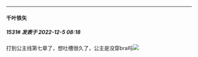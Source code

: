 

*****

####  千叶铁矢  
##### 1531#       发表于 2022-12-5 08:18

打到公主线第七章了，想吐槽很久了，公主是没穿bra吗<img src="https://static.saraba1st.com/image/smiley/face2017/068.png" referrerpolicy="no-referrer">

